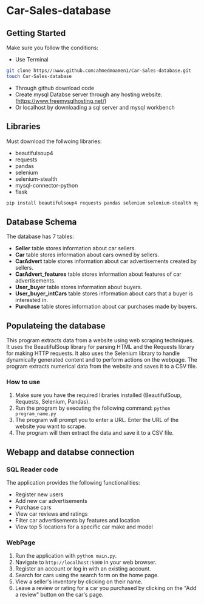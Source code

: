 # Car-Sales-database

## Getting Started
Make sure you follow the conditions:

- Use Terminal
```bash
git clone https//:www.github.com:ahmedmoamen1/Car-Sales-database.git
touch Car-Sales-database
```
- Through github download code
- Create mysql Databse server through any hosting website.(https://www.freemysqlhosting.net/)
- Or localhost by downloading a sql server and mysql workbench

## Libraries
Must download the follwoing libraries:
- beautifulsoup4 
- requests 
- pandas 
- selenium 
- selenium-stealth 
- mysql-connector-python 
- flask
```bash
pip install beautifulsoup4 requests pandas selenium selenium-stealth mysql-connector-python flask
```

## Database Schema

The database has 7 tables:

- **Seller** table stores information about car sellers.
- **Car** table stores information about cars owned by sellers.
- **CarAdvert** table stores information about car advertisements created by sellers.
- **CarAdvert_features** table stores information about features of car advertisements.
- **User_buyer** table stores information about buyers.
- **User_buyer_intCars** table stores information about cars that a buyer is interested in.
- **Purchase** table stores information about car purchases made by buyers.

## Populateing the database

This program extracts data from a website using web scraping techniques. It uses the BeautifulSoup library for parsing HTML and the Requests library for making HTTP requests. It also uses the Selenium library to handle dynamically generated content and to perform actions on the webpage. The program extracts numerical data from the website and saves it to a CSV file. 

### How to use

1. Make sure you have the required libraries installed (BeautifulSoup, Requests, Selenium, Pandas).
2. Run the program by executing the following command: `python program_name.py`
3. The program will prompt you to enter a URL. Enter the URL of the website you want to scrape.
4. The program will then extract the data and save it to a CSV file.

## Webapp and databse connection

### SQL Reader code

The application provides the following functionalities:

- Register new users
- Add new car advertisements
- Purchase cars
- View car reviews and ratings
- Filter car advertisements by features and location
- View top 5 locations for a specific car make and model

### WebPage

1. Run the application with `python main.py`.
2. Navigate to `http://localhost:5000` in your web browser.
3. Register an account or log in with an existing account.
4. Search for cars using the search form on the home page.
6. View a seller's inventory by clicking on their name.
7. Leave a review or rating for a car you purchased by clicking on the "Add a review" button on the car's page.



